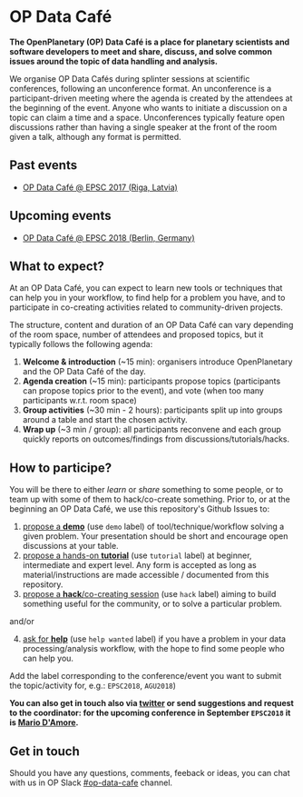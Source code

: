 # OP Data Café

**The OpenPlanetary (OP) Data Café is a place for planetary scientists and software developers to meet and share, discuss, and solve common issues around the topic of data handling and analysis.**

We organise OP Data Cafés during splinter sessions at scientific conferences, following an unconference format. An unconference is a participant-driven meeting where the agenda is created by the attendees at the beginning of the event. Anyone who wants to initiate a discussion on a topic can claim a time and a space. Unconferences typically feature open discussions rather than having a single speaker at the front of the room given a talk, although any format is permitted.

## Past events

* [OP Data Café @ EPSC 2017 (Riga, Latvia)](/events/epsc2017)

## Upcoming events

* [OP Data Café @ EPSC 2018 (Berlin, Germany)](/events/epsc2018)

## What to expect?

At an OP Data Café, you can expect to learn new tools or techniques that can help you in your workflow, to find help for a problem you have, and to participate in co-creating activities related to community-driven projects.

The structure, content and duration of an OP Data Café can vary depending of the room space, number of attendees and proposed topics, but it typically follows the following agenda:

1. **Welcome & introduction** (~15 min): organisers introduce OpenPlanetary and the OP Data Café of the day.
2. **Agenda creation** (~15 min): participants propose topics (participants can propose topics prior to the event), and vote (when too many participants w.r.t. room space)
3. **Group activities** (~30 min - 2 hours): participants split up into groups around a table and start the chosen activity.
4. **Wrap up** (~3 min / group): all participants reconvene and each group quickly reports on outcomes/findings from discussions/tutorials/hacks.

## How to participe?

You will be there to either *learn* or *share* something to some people, or to team up with some of them to hack/co-create something.
Prior to, or at the beginning an OP Data Café, we use this repository's Github Issues to:

1. [propose a **demo**](https://github.com/openplanetary/op-data-cafe/issues/new) (use `demo` label) of tool/technique/workflow solving a given problem. Your presentation should be short and encourage open discussions at your table.
2. [propose a hands-on **tutorial**](https://github.com/openplanetary/op-data-cafe/issues/new) (use `tutorial` label) at beginner, intermediate and expert level. Any form is accepted as long as material/instructions are made accessible / documented from this repository.
3. [propose a **hack**/co-creating session](https://github.com/openplanetary/op-data-cafe/issues/new) (use `hack` label) aiming to build something useful for the community, or to solve a particular problem.

and/or

4. [ask for **help**](https://github.com/openplanetary/op-data-cafe/issues/new) (use `help wanted` label) if you have a problem in your data processing/analysis workflow, with the hope to find some people who can help you.

Add the label corresponding to the conference/event you want to submit the topic/activity for, e.g.: `EPSC2018`, `AGU2018`)

**You can also get in touch also via [twitter](https://twitter.com/openplanetary?) or send suggestions and request to the coordinator: for the upcoming conference in September `EPSC2018` it is [Mario D'Amore](mailto:kidpixo@gmail.com).**

## Get in touch

Should you have any questions, comments, feeback or ideas, you can chat with us in OP Slack [#op-data-cafe](https://openplanetary.slack.com/messages/C3X7807B5/team/U04CXH18V/) channel.
